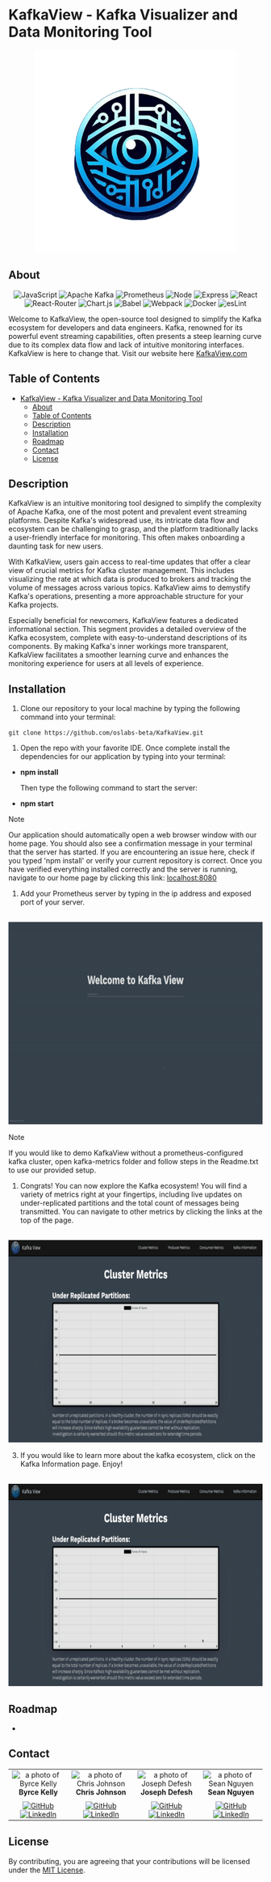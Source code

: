# KafkaView - Kafka Visualizer and Data Monitoring Tool

<div align="center">

  <img src="./src/assets/kafkalogofinal.png" width="400" height="400">

</div>

## About

<div align='center'>

![JavaScript](https://img.shields.io/badge/JavaScript-323330?style=for-the-badge&logo=javascript&logoColor=F7DF1E)
![Apache Kafka](https://img.shields.io/badge/apache%20kafka-%2320232a.svg?style=for-the-badge&logo=apachekafka&logoColor=white)
![Prometheus](https://img.shields.io/badge/Prometheus-E7532D?style=for-the-badge&logo=prometheus&logoColor=white)
![Node](https://img.shields.io/badge/-node-339933?style=for-the-badge&logo=node.js&logoColor=white)
![Express](https://img.shields.io/badge/express-%23404d59.svg?style=for-the-badge&logo=express&logoColor=%2361DAFB)
![React](https://img.shields.io/badge/react-%2320232a.svg?style=for-the-badge&logo=react&logoColor=%2361DAFB)
![React-Router](https://img.shields.io/badge/React_Router-CA4245?style=for-the-badge&logo=react-router&logoColor=white)
![Chart.js](https://img.shields.io/badge/Chart%20js-FF6384?style=for-the-badge&logo=chartdotjs&logoColor=white)
![Babel](https://img.shields.io/badge/Babel-F9DC3E?style=for-the-badge&logo=babel&logoColor=white)
![Webpack](https://img.shields.io/badge/Webpack-8DD6F9?style=for-the-badge&logo=Webpack&logoColor=white)
![Docker](https://img.shields.io/badge/Docker-2CA5E0?style=for-the-badge&logo=docker&logoColor=white)
![esLint](https://img.shields.io/badge/eslint-3A33D1?style=for-the-badge&logo=eslint&logoColor=white)

</div>

Welcome to KafkaView, the open-source tool designed to simplify the Kafka ecosystem for developers and data engineers. Kafka, renowned for its powerful event streaming capabilities, often presents a steep learning curve due to its complex data flow and lack of intuitive monitoring interfaces. KafkaView is here to change that. Visit our website here  [KafkaView.com](https://www.kafkaview.com)

## Table of Contents

- [KafkaView - Kafka Visualizer and Data Monitoring Tool](#kafkaview---kafka-visualizer-and-data-monitoring-tool)
  - [About](#about)
  - [Table of Contents](#table-of-contents)
  - [Description](#description)
  - [Installation](#installation)
  - [Roadmap](#roadmap)
  - [Contact](#contact)
  - [License](#license)

## Description

<!-- Kafka is one of the most powerful and widely used event streaming platforms, however the flow of data is widely misunderstood. The Kafka ecosystem is hard to understand and Kafka lacks a UI for monitoring. Onboarding is a problem to do its complexity.

KafkaView provides real-time graphs displaying useful metrics for monitoring clusters, such as the rate at which producers send data to brokers, the total number of messages in each topic, etc. Visualize your Kafka metrics and simplify the structure of your Kafka projects. For beginners, KafkaView provides an information page to show users how a kafka ecosystem is set up along with descriptions of each part.  -->

KafkaView is an intuitive monitoring tool designed to simplify the complexity of Apache Kafka, one of the most potent and prevalent event streaming platforms. Despite Kafka's widespread use, its intricate data flow and ecosystem can be challenging to grasp, and the platform traditionally lacks a user-friendly interface for monitoring. This often makes onboarding a daunting task for new users.

With KafkaView, users gain access to real-time updates that offer a clear view of crucial metrics for Kafka cluster management. This includes visualizing the rate at which data is produced to brokers and tracking the volume of messages across various topics. KafkaView aims to demystify Kafka's operations, presenting a more approachable structure for your Kafka projects.

Especially beneficial for newcomers, KafkaView features a dedicated informational section. This segment provides a detailed overview of the Kafka ecosystem, complete with easy-to-understand descriptions of its components. By making Kafka's inner workings more transparent, KafkaView facilitates a smoother learning curve and enhances the monitoring experience for users at all levels of experience.

## Installation


1. Clone our repository to your local machine by typing the following command into your terminal:

```
git clone https://github.com/oslabs-beta/KafkaView.git
```

1. Open the repo with your favorite IDE. Once complete install the dependencies for our application by typing into your terminal:

- **npm install**

  Then type the following command to start the server:
- **npm start**

> [!NOTE]
> Our application should automatically open a web browser window with our home page. You should also see a confirmation message in your terminal that the server has started. If you are encountering an issue here, check if you typed 'npm install' or verify your current repository is correct. Once you have verified everything installed correctly and the server is running, navigate to our home page by clicking this link: [localhost:8080](locahost:8080)


1. Add your Prometheus server by typing in the ip address and exposed port of your server.

<br/>
<img src="src/assets/login.gif" width="800" height="400"/>

<br/>

> [!NOTE]
> If you would like to demo KafkaView without a prometheus-configured kafka cluster, open kafka-metrics folder and follow steps in the Readme.txt to use our provided setup.

1. Congrats! You can now explore the Kafka ecosystem! You will find a variety of metrics right at your fingertips, including live updates on under-replicated partitions and the total count of messages being transmitted. You can navigate to other metrics by clicking the links at the top of the page.
  
<br/>
<img src="src/assets/producerMetrics.gif" width="800" height="400"/>

<br/>


3. If you would like to learn more about the kafka ecosystem, click on the Kafka Information page. Enjoy!
   
<br/>
<img src="src/assets/kafkaInfo.gif" width="800" height="400"/>

## Roadmap

- 

## Contact

<table>
  <tr>
    <td align="center">
      <img src="https://avatars.githubusercontent.com/u/108435897?v=4" width="140px;" alt="a photo of Byrce Kelly"/>
      <br />
      <strong>Byrce Kelly</strong>
      <br />
      <a href="https://github.com/BryceK2">
        <img style="padding-top: 10px" src="https://img.shields.io/badge/github-%23121011.svg?style=for-the-badge&logo=github&logoColor=white" alt="GitHub" />
      </a>
      <br />
      <a href="https://www.linkedin.com/in/-brycekelly/">
        <img src="https://img.shields.io/badge/linkedin-%230077B5.svg?style=for-the-badge&logo=linkedin&logoColor=white" alt="LinkedIn" />
      </a>
    </td>
     <td align="center">
      <img src="https://avatars.githubusercontent.com/u/14811666?v=4" width="140px;" alt="a photo of Chris Johnson"/>
      <br />
      <strong>Chris Johnson</strong>
      <br />
      <a href="https://github.com/Johnson-Chris00">
        <img style="padding-top: 10px" src="https://img.shields.io/badge/github-%23121011.svg?style=for-the-badge&logo=github&logoColor=white" alt="GitHub" />
      </a>
      <br />
      <a href="https://www.linkedin.com/in/johnson-chris00">
        <img src="https://img.shields.io/badge/linkedin-%230077B5.svg?style=for-the-badge&logo=linkedin&logoColor=white" alt="LinkedIn" />
      </a>
    </td> <td align="center">
      <img src="https://avatars.githubusercontent.com/u/148285698?v=4" width="140px;" alt="a photo of Joseph Defesh"/>
      <br />
      <strong>Joseph Defesh</strong>
      <br />
      <a href="https://github.com/JosephDafesh">
        <img style="padding-top: 10px" src="https://img.shields.io/badge/github-%23121011.svg?style=for-the-badge&logo=github&logoColor=white" alt="GitHub" />
      </a>
      <br />
      <a href="https://www.linkedin.com/">
        <img src="https://img.shields.io/badge/linkedin-%230077B5.svg?style=for-the-badge&logo=linkedin&logoColor=white" alt="LinkedIn" />
      </a>
    </td> <td align="center">
      <img src="https://avatars.githubusercontent.com/u/26880119?s=400&u=94f7e8ea169586b630323f7a3e4ea6ea01922403&v=4" width="140px;" alt="a photo of Sean Nguyen"/>
      <br />
      <strong>Sean Nguyen</strong>
      <br />
      <a href="https://github.com/seannguyen96">
        <img style="padding-top: 10px" src="https://img.shields.io/badge/github-%23121011.svg?style=for-the-badge&logo=github&logoColor=white" alt="GitHub" />
      </a>
      <br />
      <a href="https://www.linkedin.com/in/sean-nguyen-cpslo/">
       <img src="https://img.shields.io/badge/linkedin-%230077B5.svg?style=for-the-badge&logo=linkedin&logoColor=white" alt="LinkedIn" />
      </a>
      </form>
    </td>
  </tr>
</table>

## License
By contributing, you are agreeing that your contributions will be licensed under the [MIT License](/LICENSE).